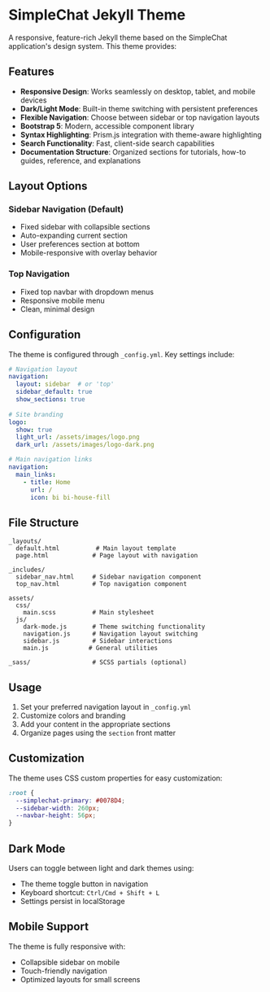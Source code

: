 # SimpleChat Jekyll Theme

A responsive, feature-rich Jekyll theme based on the SimpleChat application's design system. This theme provides:

## Features

- **Responsive Design**: Works seamlessly on desktop, tablet, and mobile devices
- **Dark/Light Mode**: Built-in theme switching with persistent preferences
- **Flexible Navigation**: Choose between sidebar or top navigation layouts
- **Bootstrap 5**: Modern, accessible component library
- **Syntax Highlighting**: Prism.js integration with theme-aware highlighting
- **Search Functionality**: Fast, client-side search capabilities
- **Documentation Structure**: Organized sections for tutorials, how-to guides, reference, and explanations

## Layout Options

### Sidebar Navigation (Default)
- Fixed sidebar with collapsible sections
- Auto-expanding current section
- User preferences section at bottom
- Mobile-responsive with overlay behavior

### Top Navigation
- Fixed top navbar with dropdown menus
- Responsive mobile menu
- Clean, minimal design

## Configuration

The theme is configured through `_config.yml`. Key settings include:

```yaml
# Navigation layout
navigation:
  layout: sidebar  # or 'top'
  sidebar_default: true
  show_sections: true
  
# Site branding
logo:
  show: true
  light_url: /assets/images/logo.png
  dark_url: /assets/images/logo-dark.png

# Main navigation links
navigation:
  main_links:
    - title: Home
      url: /
      icon: bi bi-house-fill
```

## File Structure

```
_layouts/
  default.html          # Main layout template
  page.html            # Page layout with navigation

_includes/
  sidebar_nav.html     # Sidebar navigation component
  top_nav.html         # Top navigation component

assets/
  css/
    main.scss          # Main stylesheet
  js/
    dark-mode.js       # Theme switching functionality
    navigation.js      # Navigation layout switching
    sidebar.js         # Sidebar interactions
    main.js           # General utilities

_sass/                 # SCSS partials (optional)
```

## Usage

1. Set your preferred navigation layout in `_config.yml`
2. Customize colors and branding
3. Add your content in the appropriate sections
4. Organize pages using the `section` front matter

## Customization

The theme uses CSS custom properties for easy customization:

```css
:root {
  --simplechat-primary: #0078D4;
  --sidebar-width: 260px;
  --navbar-height: 56px;
}
```

## Dark Mode

Users can toggle between light and dark themes using:
- The theme toggle button in navigation
- Keyboard shortcut: `Ctrl/Cmd + Shift + L`
- Settings persist in localStorage

## Mobile Support

The theme is fully responsive with:
- Collapsible sidebar on mobile
- Touch-friendly navigation
- Optimized layouts for small screens